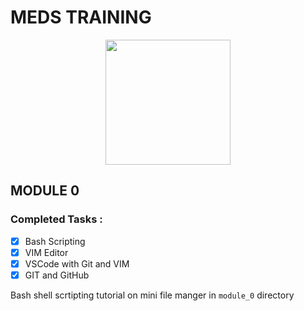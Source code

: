 # MEDS TRAINING

<p align="center">
<img width=200 height=200 src='https://avatars.githubusercontent.com/u/166413978?s=200&v=4'>
</p>

## MODULE 0

### Completed Tasks :

- [x] Bash Scripting  
- [x] VIM Editor  
- [x] VSCode with Git and VIM  
- [x] GIT and GitHub  

Bash shell scrtipting tutorial on mini file manger in ```module_0``` directory